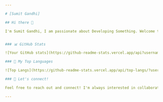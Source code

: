 ```yaml
---

# [Sumit Gandhi]

## Hi there 👋

I'm Sumit Gandhi, I am passionate about Developing Something. Welcome to my GitHub profile! Here you'll find a mix of my personal projects, contributions to open-source, and maybe a bit of experimentation.


### 📊 GitHub Stats

![Your GitHub stats](https://github-readme-stats.vercel.app/api?username=sumitgandhi2003&show_icons=true&theme=radical)

### 🌟 My Top Languages

![Top Langs](https://github-readme-stats.vercel.app/api/top-langs/?username=sumitgandhi2003&layout=compact&theme=radical)

### 🤝 Let's connect!

Feel free to reach out and connect! I'm always interested in collaborating on new projects and exchanging ideas.

---
```

